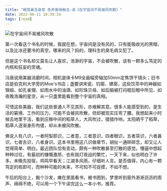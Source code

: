 ```yaml
---
title: "眼耳鼻舌身意 色声香味触法-读《在宇宙间不易被风吹散》"
date: 2022-06-11 10:39:24
tags: [read]
---
```


![在宇宙间不易被风吹散](https://img2.doubanio.com/lpic/s33520942.jpg)

第一次看这个书名的时候，我就在想，宇宙间是没有风的，只有能吸收光的黑暗、以及比冰还要冷的真空，哪来的风？妈的，理科生的臭毛病又犯了。

但是这个书名却又莫名让人喜欢，浩渺的宇宙，不会被吹散，该有一颗多么笃定的内核和狂妄的灵魂。

冯唐说用美器消磨时间，相机是徕卡M9全画幅旁轴加50mm定焦饼干镜头；旧书店是伯克利大学旁的Moe's书店；盏要讲宋瓷、钧窑、建窑，这些饮茶中的神器如锦缎、如孔雀翎、如雨水中的油滴、如珍珠贝母、如后脑被打闷棍后眼中所见、如夜晚浩瀚的星空，从一只盏里能看到整个宇宙的真相。

可惜这些美器，我们这些普通人不见其形，亦难解其意。很多人能感受到的，是生活的窘境、工作的压力，可能不会被风吹散，但却被现实压弯了腰。我想起来小时候去地里干活，看到庄稼中间的稻草人，大风吹过，猎猎作响，太阳晒干了稻草，稻草人逐渐身形佝偻，却从未被风吹散。

佛说人有八识，一者阿梨耶识，二者意，三者意识，四者眼识，五者耳识，六者鼻识，七者舌识，八者身识。这本书里用这八识做章节，胡扯一通碎碎念，却又让人觉得简单、明白。最近团队恰有变动，颇有一种吹散甚至打散的感觉。懵逼中想起种种过往，有最初的慷慨激昂、也有挑灯夜战的繁忙，一天下来，似也明白了许多。未晚先投宿，鸡鸣早看天；江湖多风雨，仔细听人言。是否值得，内心有一颗笃定的核即可，而种种可能的未来，不可知不可捉摸，不如不想。

午后的阳台上，搬个沙发，瘫在里面看书，被书困到，梦里听到窗外淅淅沥沥的雨声、绵绵不绝，可以用一个下午读完这么一本小书，推荐。
